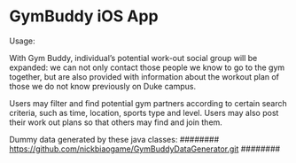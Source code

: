 GymBuddy iOS App
========
Usage:

With Gym Buddy, individual’s potential work-out social group will be expanded: we can not only contact those people we know to go to the gym together, but are also provided with information about the workout plan of those we do not know previously on Duke campus.

Users may filter and find potential gym partners according to certain search criteria, such as time, location, sports type and level. Users may also post their work out plans so that others may find and join them. 

Dummy data generated by these java classes:
########
https://github.com/nickbiaogame/GymBuddyDataGenerator.git
########
